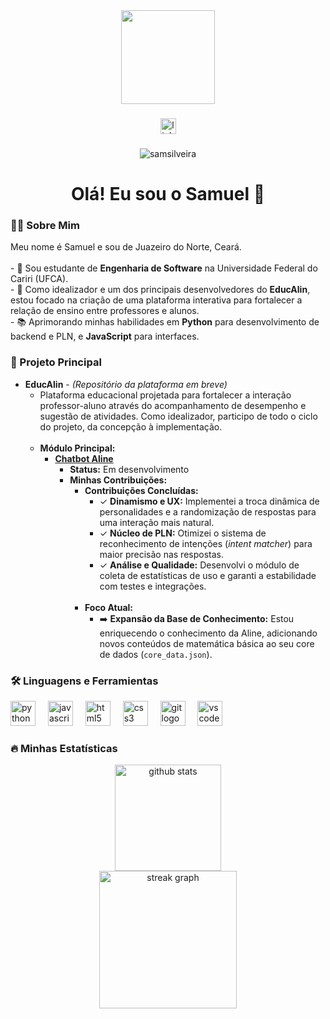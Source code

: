 <div align="center">
  <img height="150" src="https://media.giphy.com/media/M9gbBd9nbDrOTu1Mqx/giphy.gif"  />
</div>

###

<div align="center">
  <a href="https://www.linkedin.com/in/samuel-silveira-836b841a5/" target="_blank">
    <img src="https://img.shields.io/static/v1?message=LinkedIn&logo=linkedin&label=&color=0077B5&logoColor=white&labelColor=&style=for-the-badge" height="25" alt="linkedin logo"  />
  </a>
</div>

###

<div align="center">
  <img src="https://komarev.com/ghpvc/?username=samsilveira&label=Profile%20views&color=0e75b6&style=flat" alt="samsilveira" />
</div>

###

<h1 align="center">Olá! Eu sou o Samuel 👋</h1>

###

<h3 align="left">👨‍💻 Sobre Mim</h3>

<p align="left">
  Meu nome é Samuel e sou de Juazeiro do Norte, Ceará.
  <br><br>
  - 🔭 Sou estudante de <strong>Engenharia de Software</strong> na Universidade Federal do Cariri (UFCA).
  <br>
  - 🌱 Como idealizador e um dos principais desenvolvedores do <strong>EducAlin</strong>, estou focado na criação de uma plataforma interativa para fortalecer a relação de ensino entre professores e alunos.
  <br>
  - 📚 Aprimorando minhas habilidades em <strong>Python</strong> para desenvolvimento de backend e PLN, e <strong>JavaScript</strong> para interfaces.
</p>

###

<h3 align="left">🚀 Projeto Principal</h3>

<ul>
  <li>
    <strong>EducAlin</strong> - <em>(Repositório da plataforma em breve)</em>
    <ul>
      <li>Plataforma educacional projetada para fortalecer a interação professor-aluno através do acompanhamento de desempenho e sugestão de atividades. Como idealizador, participo de todo o ciclo do projeto, da concepção à implementação.</li>
      <br>
      <li>
        <strong>Módulo Principal:</strong>
        <ul>
          <li>
            <a href="https://github.com/ufca-es/educalin-chat"><strong>Chatbot Aline</strong></a>
            <ul>
              <li><strong>Status:</strong> Em desenvolvimento</li>
              <li><strong>Minhas Contribuições:</strong>
                <ul>
                  <li><strong>Contribuições Concluídas:</strong>
                    <ul>
                      <li>✓ <strong>Dinamismo e UX:</strong> Implementei a troca dinâmica de personalidades e a randomização de respostas para uma interação mais natural.</li>
                      <li>✓ <strong>Núcleo de PLN:</strong> Otimizei o sistema de reconhecimento de intenções (<em>intent matcher</em>) para maior precisão nas respostas.</li>
                      <li>✓ <strong>Análise e Qualidade:</strong> Desenvolvi o módulo de coleta de estatísticas de uso e garanti a estabilidade com testes e integrações.</li>
                    </ul>
                  </li>
                  <br>
                  <li><strong>Foco Atual:</strong>
                    <ul>
                      <li>➡️ <strong>Expansão da Base de Conhecimento:</strong> Estou enriquecendo o conhecimento da Aline, adicionando novos conteúdos de matemática básica ao seu core de dados (<code>core_data.json</code>).</li>
                    </ul>
                  </li>
                </ul>
              </li>
            </ul>
          </li>
        </ul>
      </li>
    </ul>
  </li>
</ul>


###

<h3 align="left">🛠️ Linguagens e Ferramientas</h3>

<div align="left">
  <img src="https://cdn.jsdelivr.net/gh/devicons/devicon/icons/python/python-original-wordmark.svg" height="40" alt="python logo"  />
  <img width="12" />
  <img src="https://cdn.jsdelivr.net/gh/devicons/devicon/icons/javascript/javascript-original.svg" height="40" alt="javascript logo"  />
  <img width="12" />
  <img src="https://cdn.jsdelivr.net/gh/devicons/devicon/icons/html5/html5-original.svg" height="40" alt="html5 logo"  />
  <img width="12" />
  <img src="https://cdn.jsdelivr.net/gh/devicons/devicon/icons/css3/css3-original.svg" height="40" alt="css3 logo"  />
  <img width="12" />
  <img src="https://cdn.jsdelivr.net/gh/devicons/devicon/icons/git/git-original.svg" height="40" alt="git logo"  />
  <img width="12" />
  <img src="https://cdn.jsdelivr.net/gh/devicons/devicon/icons/vscode/vscode-original.svg" height="40" alt="vscode logo"  />
</div>

###

<h3 align="left">🔥 Minhas Estatísticas</h3>

<div align="center">
  <img src="https://github-readme-stats.vercel.app/api?username=samsilveira&show_icons=true&theme=dracula&include_all_commits=true&count_private=true" height="170" alt="github stats"  />
  <br/>
  <img src="https://streak-stats.demolab.com?user=samsilveira&locale=pt_BR&mode=daily&theme=dracula&hide_border=false&border_radius=5&order=3" height="220" alt="streak graph"  />
</div>

###
